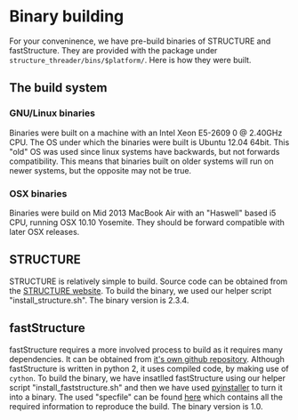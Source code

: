 # Binary building

For your conveninence, we have pre-build binaries of STRUCTURE and
fastStructure. They are provided with the package under
`structure_threader/bins/$platform/`.
Here is how they were built.

## The build system

### GNU/Linux binaries
Binaries were built on a machine with an Intel Xeon E5-2609 0 @ 2.40GHz CPU.
The OS under which the binaries were built is Ubuntu 12.04 64bit. This "old"
OS was used since linux systems have backwards, but not forwards compatibility.
This means that binaries built on older systems will run on newer systems, but
the opposite may not be true.

### OSX binaries
Binaries were build on Mid 2013 MacBook Air with an "Haswell" based i5 CPU, running OSX 10.10 Yosemite.
They should be forward compatible with later OSX releases.

## STRUCTURE

STRUCTURE is relatively simple to build. Source code can be obtained from the
 [STRUCTURE website](http://pritchardlab.stanford.edu/structure_software/release_versions/v2.3.4/structure_kernel_source.tar.gz). To build the binary, we used our helper
 script "install_structure.sh". The binary version is 2.3.4.


 ## fastStructure

fastStructure requires a more involved process to build as it requires many
dependencies. It can be obtained from
[it's own github repository](https://github.com/rajanil/fastStructure).
Although fastStructure is written in python 2, it uses compiled code, by making
use of `cython`.
To build the binary, we have insatlled fastStructure using our helper script
"install_faststructure.sh" and then we have used
[pyinstaller](http://www.pyinstaller.org/) to turn it into a binary. The used
"specfile" can be found [here](https://github.com/StuntsPT/Structure_threader/tree/master/helper_scripts/structure.spec) which contains all the required information to reproduce the
build. The binary version is 1.0.

